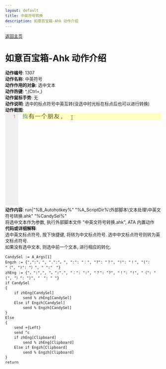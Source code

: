 ```yaml
---
layout: default
title: 中英符号转换
description: 如意百宝箱-Ahk 动作介绍
---
```

<link rel="stylesheet" href="../Actions/css/atom-one-light.min.css">
<script src="../Actions/js/highlight.min.js"></script>
<script>hljs.highlightAll();</script>

[返回主页](../index.md)

# [](#header-2) 如意百宝箱-Ahk 动作介绍

**动作编号**: 1307  
**动作名称**: 中英符号  
**动作作用的对象**: 选中文本  
**动作热键**: ^,(Ctrl+,)  
**动作鼠标手势**: 无  
**动作说明**: 选中的标点符号中英互转(没选中时光标在标点后也可以进行转换)  
**动作截图**:  
  ![中英符号](img1/1307.gif)  
**动作内容**: run|"%B_Autohotkey%" "%A_ScriptDir%\外部脚本\文本处理\中英文符号转换.ahk" "%CandySel%"  
将选中文本作为参数, 执行外部脚本文件 "中英文符号转换.ahk", ATA 内置动作   
**代码或详细解释**:  
选中英文标点符号, 按下快捷键, 将转为中文标点符号. 选中中文标点符号则转为英文标点符号.  
如果没有选中文本, 则选中前一个文本, 进行相应的转化.  

```Autohotkey
CandySel := A_Args[1]
Engzh := {",":"，", ".":"。", ":": "：", "?": "？", "!": "！", "(": "（", ")": "）", " ":"　"}
zhEng := {"，":",", "。":".", "：": ":", "？": "?", "！": "!", "（": "(", "）": ")", "　": " "}
if CandySel
{
	if zhEng[CandySel]
		send % zhEng[CandySel]
	Else if Engzh[CandySel]
		send % Engzh[CandySel]
}
Else
{
	send +{Left}
	send ^c
	if zhEng[Clipboard]
		send % zhEng[Clipboard]
	Else if Engzh[Clipboard]
		send % Engzh[Clipboard]
}
return
```